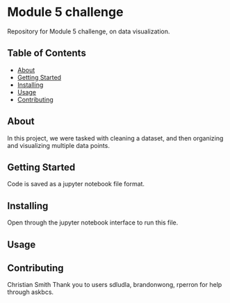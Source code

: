 # Module 5 challenge 
Repository for Module 5 challenge, on data visualization.

## Table of Contents

- [About](#about)
- [Getting Started](#getting_started)
- [Installing](#installing)
- [Usage](#usage)
- [Contributing](#contributing)

## About
In this project, we were tasked with cleaning a dataset, and then organizing and visualizing multiple data points.

## Getting Started
Code is saved as a jupyter notebook file format.

## Installing
Open through the jupyter notebook interface to run this file.

## Usage


## Contributing
Christian Smith
Thank you to users sdludla, brandonwong, rperron for help through askbcs.